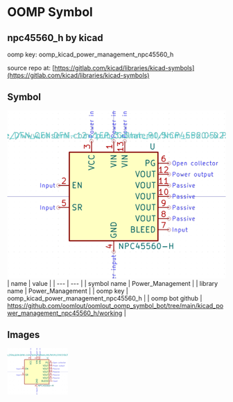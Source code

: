 # OOMP Symbol  
## npc45560_h  by kicad  
  
oomp key: oomp_kicad_power_management_npc45560_h  
  
source repo at: [https://gitlab.com/kicad/libraries/kicad-symbols](https://gitlab.com/kicad/libraries/kicad-symbols)  
## Symbol  
  
[![working.png](working_600.png)](working.png)  
| name | value | 
| --- | --- | 
| symbol name | Power_Management | 
| library name | Power_Management | 
| oomp key | oomp_kicad_power_management_npc45560_h | 
| oomp bot github | https://github.com/oomlout/oomlout_oomp_symbol_bot/tree/main/kicad_power_management_npc45560_h/working | 
## Images  
  
[![working.png](working_140.png)](working.png)  
